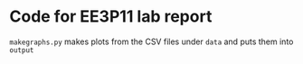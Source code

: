 # Code for EE3P11 lab report

`makegraphs.py` makes plots from the CSV files under
`data` and puts them into `output`


